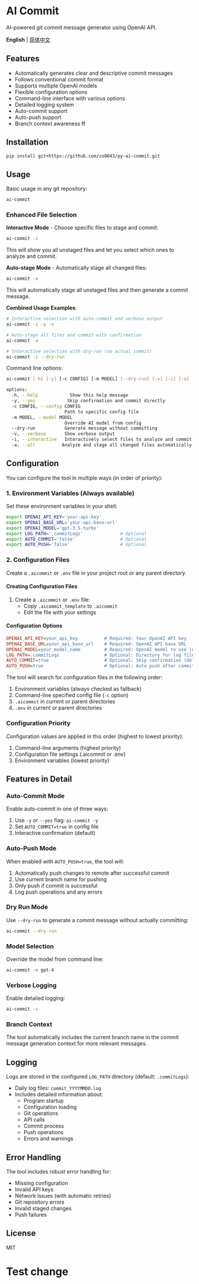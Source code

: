 # AI Commit

AI-powered git commit message generator using OpenAI API.

**English** | [简体中文](README_CN.md)

## Features

- Automatically generates clear and descriptive commit messages
- Follows conventional commit format
- Supports multiple OpenAI models
- Flexible configuration options
- Command-line interface with various options
- Detailed logging system
- Auto-commit support
- Auto-push support
- Branch context awareness
ff
## Installation

```bash
pip install git+https://github.com/zo0043/py-ai-commit.git
```

## Usage

Basic usage in any git repository:

```bash
ai-commit
```

### Enhanced File Selection

**Interactive Mode** - Choose specific files to stage and commit:
```bash
ai-commit -i
```
This will show you all unstaged files and let you select which ones to analyze and commit.

**Auto-stage Mode** - Automatically stage all changed files:
```bash
ai-commit -a
```
This will automatically stage all unstaged files and then generate a commit message.

**Combined Usage Examples**:
```bash
# Interactive selection with auto-commit and verbose output
ai-commit -i -y -v

# Auto-stage all files and commit with confirmation
ai-commit -a

# Interactive selection with dry-run (no actual commit)
ai-commit -i --dry-run
```

Command line options:

```bash
ai-commit [-h] [-y] [-c CONFIG] [-m MODEL] [--dry-run] [-v] [-i] [-a]

options:
  -h, --help            Show this help message
  -y, --yes            Skip confirmation and commit directly
  -c CONFIG, --config CONFIG
                      Path to specific config file
  -m MODEL, --model MODEL
                      Override AI model from config
  --dry-run           Generate message without committing
  -v, --verbose       Show verbose output
  -i, --interactive   Interactively select files to analyze and commit
  -a, --all          Analyze and stage all changed files automatically
```

## Configuration

You can configure the tool in multiple ways (in order of priority):

### 1. Environment Variables (Always available)

Set these environment variables in your shell:

```bash
export OPENAI_API_KEY='your-api-key'
export OPENAI_BASE_URL='your-api-base-url'  
export OPENAI_MODEL='gpt-3.5-turbo'
export LOG_PATH='.commitLogs'              # Optional
export AUTO_COMMIT='false'                 # Optional
export AUTO_PUSH='false'                   # Optional
```

### 2. Configuration Files

Create a `.aicommit` or `.env` file in your project root or any parent directory.

#### Creating Configuration Files

1. Create a `.aicommit` or `.env` file:
   - Copy `.aicommit_template` to `.aicommit`
   - Edit the file with your settings

#### Configuration Options

```ini
OPENAI_API_KEY=your_api_key          # Required: Your OpenAI API key
OPENAI_BASE_URL=your_api_base_url    # Required: OpenAI API base URL
OPENAI_MODEL=your_model_name         # Required: OpenAI model to use (e.g., gpt-3.5-turbo)
LOG_PATH=.commitLogs                 # Optional: Directory for log files (default: .commitLogs)
AUTO_COMMIT=true                     # Optional: Skip confirmation (default: false)
AUTO_PUSH=true                       # Optional: Auto push after commit (default: false)
```

The tool will search for configuration files in the following order:
1. Environment variables (always checked as fallback)
2. Command-line specified config file (`-c` option)
3. `.aicommit` in current or parent directories
4. `.env` in current or parent directories

### Configuration Priority

Configuration values are applied in this order (highest to lowest priority):
1. Command-line arguments (highest priority)
2. Configuration file settings (.aicommit or .env)
3. Environment variables (lowest priority)

## Features in Detail

### Auto-Commit Mode

Enable auto-commit in one of three ways:
1. Use `-y` or `--yes` flag: `ai-commit -y`
2. Set `AUTO_COMMIT=true` in config file
3. Interactive confirmation (default)

### Auto-Push Mode

When enabled with `AUTO_PUSH=true`, the tool will:
1. Automatically push changes to remote after successful commit
2. Use current branch name for pushing
3. Only push if commit is successful
4. Log push operations and any errors

### Dry Run Mode

Use `--dry-run` to generate a commit message without actually committing:
```bash
ai-commit --dry-run
```

### Model Selection

Override the model from command line:
```bash
ai-commit -m gpt-4
```

### Verbose Logging

Enable detailed logging:
```bash
ai-commit -v
```

### Branch Context

The tool automatically includes the current branch name in the commit message generation context for more relevant messages.

## Logging

Logs are stored in the configured `LOG_PATH` directory (default: `.commitLogs`):
- Daily log files: `commit_YYYYMMDD.log`
- Includes detailed information about:
  - Program startup
  - Configuration loading
  - Git operations
  - API calls
  - Commit process
  - Push operations
  - Errors and warnings

## Error Handling

The tool includes robust error handling for:
- Missing configuration
- Invalid API keys
- Network issues (with automatic retries)
- Git repository errors
- Invalid staged changes
- Push failures

## License

MIT
# Test change
